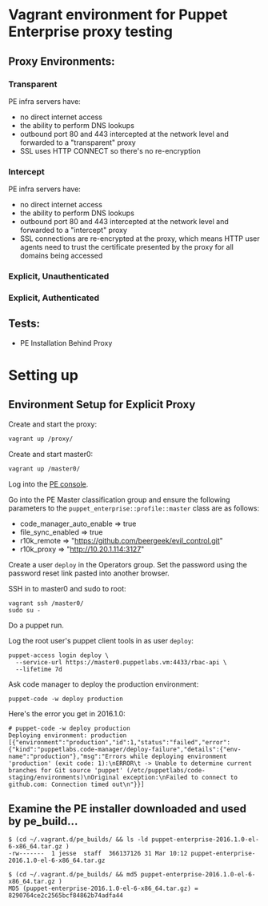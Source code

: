 # Vagrant environment for Puppet Enterprise proxy testing

## Proxy Environments:

### Transparent

PE infra servers have:
- no direct internet access
- the ability to perform DNS lookups
- outbound port 80 and 443 intercepted at the network level and forwarded to a "transparent" proxy
- SSL uses HTTP CONNECT so there's no re-encryption

### Intercept

PE infra servers have:
- no direct internet access
- the ability to perform DNS lookups
- outbound port 80 and 443 intercepted at the network level and forwarded to a "intercept" proxy
- SSL connections are re-encrypted at the proxy, which means HTTP user agents need to trust the certificate presented by the proxy for all domains being accessed

### Explicit, Unauthenticated

### Explicit, Authenticated


## Tests:

- PE Installation Behind Proxy

# Setting up

## Environment Setup for Explicit Proxy

Create and start the proxy:

```bash
vagrant up /proxy/
```

Create and start master0:

```bash
vagrant up /master0/
```

Log into the [PE console](https://10.20.1.112).

Go into the PE Master classification group and ensure the following parameters to the `puppet_enterprise::profile::master` class are as follows:
- code_manager_auto_enable => true
- file_sync_enabled => true
- r10k_remote => "https://github.com/beergeek/evil_control.git"
- r10k_proxy => "http://10.20.1.114:3127"

Create a user `deploy` in the Operators group. Set the password using the password reset link pasted into another browser.

SSH in to master0 and sudo to root:

```
vagrant ssh /master0/
sudo su -
```

Do a puppet run.

Log the root user's puppet client tools in as user `deploy`:

```
puppet-access login deploy \
  --service-url https://master0.puppetlabs.vm:4433/rbac-api \
  --lifetime 7d
```

Ask code manager to deploy the production environment:

```
puppet-code -w deploy production
```

Here's the error you get in 2016.1.0:

```
# puppet-code -w deploy production
Deploying environment: production
[{"environment":"production","id":1,"status":"failed","error":{"kind":"puppetlabs.code-manager/deploy-failure","details":{"env-name":"production"},"msg":"Errors while deploying environment 'production' (exit code: 1):\nERROR\t -> Unable to determine current branches for Git source 'puppet' (/etc/puppetlabs/code-staging/environments)\nOriginal exception:\nFailed to connect to github.com: Connection timed out\n"}}]
```


## Examine the PE installer downloaded and used by pe_build...

```
$ (cd ~/.vagrant.d/pe_builds/ && ls -ld puppet-enterprise-2016.1.0-el-6-x86_64.tar.gz )
-rw-------  1 jesse  staff  366137126 31 Mar 10:12 puppet-enterprise-2016.1.0-el-6-x86_64.tar.gz

$ (cd ~/.vagrant.d/pe_builds/ && md5 puppet-enterprise-2016.1.0-el-6-x86_64.tar.gz )
MD5 (puppet-enterprise-2016.1.0-el-6-x86_64.tar.gz) = 8290764ce2c2565bcf84862b74adfa44
```

